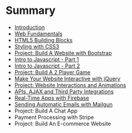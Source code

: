 # Summary

* [Introduction](README.md)
* [Web Fundamentals](web-fundamentals.md)
* [HTML5 Building Blocks](html5-building-blocks.md)
* [Styling with CSS3](styling-with-css3.md)
* [Project: Build A Website with Bootstrap](project-1---bootstrap.md)
* [Intro to Javascript - Part 1](intro-to-javascript---part-1.md)
* [Intro to Javascript - Part 2](intro-to-javascript---part-2.md)
* [Project: Build A 2 Player Game](project-build-a-2-player-game-with-javascript.md)
* [Make Your Website Interactive with jQuery](make-your-website-interactive-with-jquery.md)
* [Project: Website Interactions and Animations](project-website-interactions-and-animations.md)
* [APIs, AJAX and Third Party Integrations](apis-ajax-and-third-party-integrations.md)
* [Real-Time Apps with Firebase](real-time-apps-with-firebase.md)
* [Sending Automatic Emails with Mailgun](sending-automatic-emails-via-mailgun.md)
* Project: Build A Chat App
* Payment Processing with Stripe
* Project: Build An E-commerce Website

